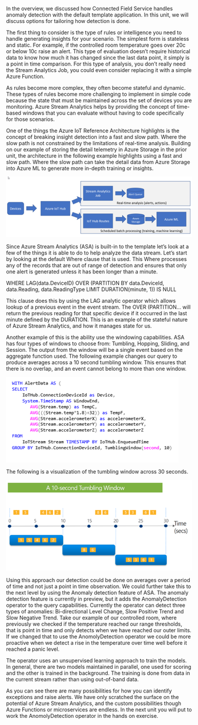 In the overview, we discussed how Connected Field Service handles anomaly detection with the default template application. In this unit, we will discuss options for tailoring how detection is done. 

The first thing to consider is the type of rules or intelligence you need to handle generating insights for your scenario.  The simplest form is stateless and static.  For example, if the controlled room temperature goes over 20c or below 10c raise an alert.  This type of evaluation doesn’t require historical data to know how much it has changed since the last data point, it simply is a point in time comparison.  For this type of analysis, you don’t really need the Stream Analytics Job, you could even consider replacing it with a simple Azure Function. 

As rules become more complex, they often become stateful and dynamic.  These types of rules become more challenging to implement in simple code because the state that must be maintained across the set of devices you are monitoring.  Azure Stream Analytics helps by providing the concept of time-based windows that you can evaluate without having to code specifically for those scenarios. 

One of the things the Azure IoT Reference Architecture highlights is the concept of breaking insight detection into a fast and slow path.  Where the slow path is not constrained by the limitations of real-time analysis.  Building on our example of storing the detail telemetry in Azure Storage in the prior unit, the architecture in the following example highlights using a fast and slow path.  Where the slow path can take the detail data from Azure Storage into Azure ML to generate more in-depth training or insights.

![Fast and slow path diagram](../media/1-ie-unit5.png)
 
 
Since Azure Stream Analytics (ASA) is built-in to the template let’s look at a few of the things it is able to do to help analyze the data stream.  Let’s start by looking at the default Where clause that is used.  This Where processes any of the records that are out of range of detection and ensures that only one alert is generated unless it has been longer than a minute.  

WHERE LAG(data.DeviceID) OVER (PARTITION BY data.DeviceId, data.Reading, data.ReadingType LIMIT DURATION(minute, 1)) IS NULL 

This clause does this by using the LAG analytic operator which allows lookup of a previous event in the event stream.  The OVER (PARTITION… will return the previous reading for that specific device if it occurred in the last minute defined by the DURATION.  This is an example of the stateful nature of Azure Stream Analytics, and how it manages state for us. 

Another example of this is the ability use the windowing capabilities.  ASA has four types of windows to choose from: Tumbling, Hopping, Sliding, and Session. The output from the window will be a single event based on the aggregate function used. The following example changes our query to produce averages across a 10 second tumbling window.  This ensures that there is no overlap, and an event cannot belong to more than one window.  

![Windows Output](../media/2-ie-unit5.png)
 
The following is a visualization of the tumbling window across 30 seconds.

![Windows Output](../media/3-ie-unit5.png)
 
Using this approach our detection could be done on averages over a period of time and not just a point in time observation.  We could further take this to the next level by using the Anomaly detection feature of ASA. 
The anomaly detection feature is currently in preview, but it adds the AnomalyDetection operator to the query capabilities.  Currently the operator can detect three types of anomalies: Bi-directional Level Change, Slow Positive Trend and Slow Negative Trend.  Take our example of our controlled room, where previously we checked if the temperature reached our range thresholds, that is point in time and only detects when we have reached our outer limits.  If we changed that to use the AnomolyDetection operator we could be more proactive when we detect a rise in the temperature over time well before it reached a panic level. 

The operator uses an unsupervised learning approach to train the models.  In general, there are two models maintained in parallel, one used for scoring and the other is trained in the background. The training is done from data in the current stream rather than using out-of-band data. 

As you can see there are many possibilities for how you can identify exceptions and raise alerts.  We have only scratched the surface on the potential of Azure Stream Analytics, and the custom possibilities though Azure Functions or microservices are endless.  In the next unit you will put to work the AnomolyDetection operator in the hands on exercise. 